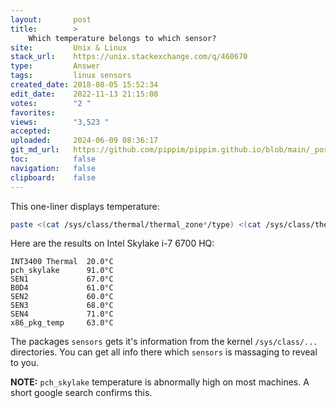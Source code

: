 ```yaml
---
layout:       post
title:        >
    Which temperature belongs to which sensor?
site:         Unix & Linux
stack_url:    https://unix.stackexchange.com/q/460670
type:         Answer
tags:         linux sensors
created_date: 2018-08-05 15:52:34
edit_date:    2022-11-13 21:15:08
votes:        "2 "
favorites:    
views:        "3,523 "
accepted:     
uploaded:     2024-06-09 08:36:17
git_md_url:   https://github.com/pippim/pippim.github.io/blob/main/_posts/2018/2018-08-05-Which-temperature-belongs-to-which-sensor_.md
toc:          false
navigation:   false
clipboard:    false
---
```


This one-liner displays temperature:

``` bash
paste <(cat /sys/class/thermal/thermal_zone*/type) <(cat /sys/class/thermal/thermal_zone*/temp) | column -s $'\t' -t | sed 's/\(.\)..$/.\1°C/'
```

Here are the results on Intel Skylake i-7 6700 HQ:

``` text
INT3400 Thermal  20.0°C
pch_skylake      91.0°C
SEN1             67.0°C
B0D4             61.0°C
SEN2             60.0°C
SEN3             68.0°C
SEN4             71.0°C
x86_pkg_temp     63.0°C
```

The packages `sensors` gets it's information from the kernel `/sys/class/...` directories. You can get all info there which `sensors` is massaging to reveal to you.

**NOTE:** `pch_skylake` temperature is abnormally high on most machines. A short google search confirms this.
